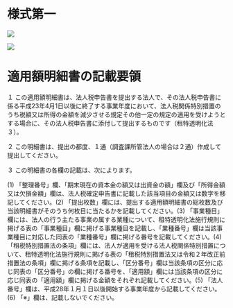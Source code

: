 # 様式第一

![](https://www.nta.go.jp/tmp/6e5490fd-4146-4907-9efd-95d12d525aac/images/7008a3736d54d986627949f393782076be4b414a5be294007c72279ff48f85f7.jpg)

![](https://www.nta.go.jp/tmp/6e5490fd-4146-4907-9efd-95d12d525aac/images/5f02e556bb99e8cc140fe95fe342856c57a2d0d2fe5a1fd294ee13f6c236f285.jpg)

# 適用額明細書の記載要領

１ この適用額明細書は、法人税申告書を提出する法人で、その法人税申告書に係る平成23年4月1日以後に終了する事業年度において、法人税関係特別措置のうち税額又は所得の金額を減少させる規定その他一定の規定の適用を受けようとする場合に、その法人税申告書に添付して提出するものです（租特透明化法３）。

２ この明細書は、提出の都度、１通（調査課所管法人の場合は２通）作成して提出してください。

３ この明細書の各欄の記載は、次によります。

(1) 「整理番号」欄、「期末現在の資本金の額又は出資金の額」欄及び「所得金額又は欠損金額」欄は、法人税確定申告書に記載した該当項目の金額又は数字を移記してください。(2) 「提出枚数」欄には、提出する適用額明細書の総枚数及び当該明細書がそのうち何枚目に当たるかを記載してください。(3) 「事業種目」欄には、法人の行う主たる事業の属する業種について、租特透明化法施行規則に掲げる表の「事業種目」欄に掲げる事業種目を記載し、「業種番号」欄は当該事業種目に対応した同表の「業種番号」欄に掲げる番号を記載してください。(4) 「租税特別措置法の条項」欄には、法人が適用を受ける法人税関係特別措置について、租特透明化法施行規則に掲げる表の「租税特別措置法又は令和２年改正前措置法の条項」欄に掲げる条項を記載し、「区分番号」欄は当該条項の区分に応じ同表の「区分番号」の欄に掲げる番号を、「適用額」欄には当該条項の区分に応じ同表の「適用額」欄に掲げる金額をそれぞれ記載してください。(5) 「法人番号」欄は、平成28年１月１日以後開始する事業年度から記載してください。(6) 「※」欄は、記載しないでください。
